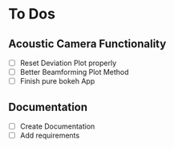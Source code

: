 # To Dos

## Acoustic Camera Functionality

- [ ] Reset Deviation Plot properly
- [ ] Better Beamforming Plot Method
- [ ] Finish pure bokeh App

## Documentation

- [ ] Create Documentation
- [ ] Add requirements
